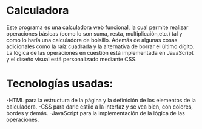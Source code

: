 # Calculadora

Este programa es una calculadora web funcional, la cual permite realizar operaciones básicas (como lo son suma, resta, multiplicaión,etc.) tal y como lo haría una calculadora de bolsillo. Además de algunas cosas adicionales como la raíz cuadrada y la alternativa de borrar el último dígito. La lógica de las operaciones en cuestión está implementada en JavaScript y el diseño visual está personalizado mediante CSS.

# Tecnologías usadas:
-HTML para la estructura de la página y la definición de los elementos de la calculadora.
-CSS para darle estilo a la interfaz y se vea bien, con colores, bordes y demás.
-JavaScript para la implementación de la lógica de las operaciones.
